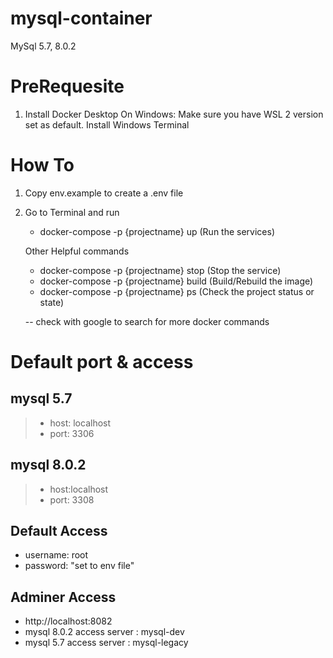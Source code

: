 # mysql-container
 MySql 5.7, 8.0.2

# PreRequesite
1. Install Docker Desktop
On Windows:
  Make sure you have WSL 2 version set as default.
  Install Windows Terminal
  
# How To

1. Copy env.example to create a .env file
2. Go to Terminal and run
   - docker-compose -p {projectname} up  (Run the services)
   
   Other Helpful commands
     - docker-compose -p {projectname} stop (Stop the service)
     - docker-compose -p {projectname} build  (Build/Rebuild the image)
     - docker-compose -p {projectname} ps (Check the project status or state)
   
   -- check with google to search for more docker commands

# Default port & access
## mysql 5.7
> - host: localhost
> - port: 3306
 
## mysql 8.0.2
> - host:localhost
> - port: 3308
 
## Default Access
- username: root
- password: "set to env file"

## Adminer Access
- http://localhost:8082
- mysql 8.0.2 access server : mysql-dev
- mysql 5.7 access server :  mysql-legacy
